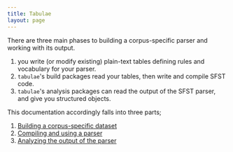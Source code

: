 ```yaml
---
title: Tabulae
layout: page
---
```


There are three main phases to building a corpus-specific parser and working with its output.


1. you write (or modify existing) plain-text tables defining rules and vocabulary for your parser.
2. `tabulae`'s build packages read your tables, then write and compile SFST code.
3. `tabulae`'s analysis packages can read the output of the SFST parser, and give you structured objects.

This documentation accordingly falls into three parts;

1. [Building a corpus-specific dataset](tables/)
2. [Compiling and using a parser](compiling/)
3. [Analyzing the output of the parser](analysis/)

